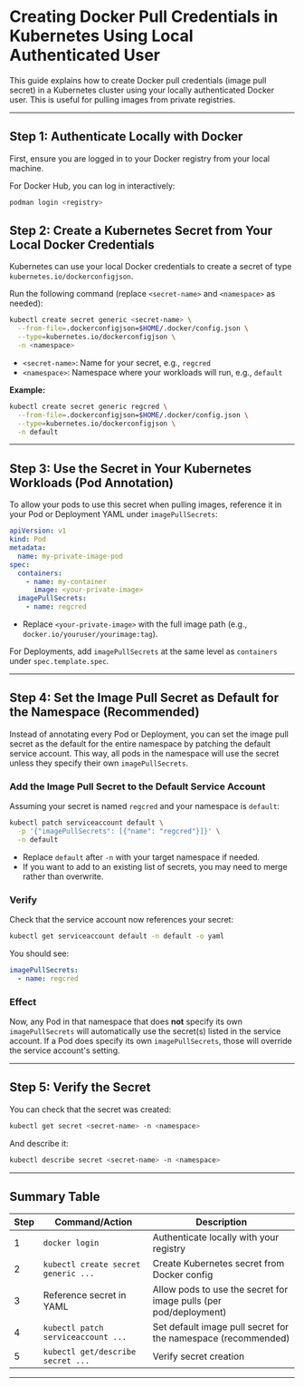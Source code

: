 # Creating Docker Pull Credentials in Kubernetes Using Local Authenticated User

This guide explains how to create Docker pull credentials (image pull secret) in a Kubernetes cluster using your locally authenticated Docker user. This is useful for pulling images from private registries.

---

## Step 1: Authenticate Locally with Docker

First, ensure you are logged in to your Docker registry from your local machine.

For Docker Hub, you can log in interactively:

```sh
podman login <registry>
```


## Step 2: Create a Kubernetes Secret from Your Local Docker Credentials

Kubernetes can use your local Docker credentials to create a secret of type `kubernetes.io/dockerconfigjson`.

Run the following command (replace `<secret-name>` and `<namespace>` as needed):

```sh
kubectl create secret generic <secret-name> \
  --from-file=.dockerconfigjson=$HOME/.docker/config.json \
  --type=kubernetes.io/dockerconfigjson \
  -n <namespace>
```

- `<secret-name>`: Name for your secret, e.g., `regcred`
- `<namespace>`: Namespace where your workloads will run, e.g., `default`

**Example:**

```sh
kubectl create secret generic regcred \
  --from-file=.dockerconfigjson=$HOME/.docker/config.json \
  --type=kubernetes.io/dockerconfigjson \
  -n default
```

---

## Step 3: Use the Secret in Your Kubernetes Workloads (Pod Annotation)

To allow your pods to use this secret when pulling images, reference it in your Pod or Deployment YAML under `imagePullSecrets`:

```yaml
apiVersion: v1
kind: Pod
metadata:
  name: my-private-image-pod
spec:
  containers:
    - name: my-container
      image: <your-private-image>
  imagePullSecrets:
    - name: regcred
```

- Replace `<your-private-image>` with the full image path (e.g., `docker.io/youruser/yourimage:tag`).

For Deployments, add `imagePullSecrets` at the same level as `containers` under `spec.template.spec`.

---

## Step 4: Set the Image Pull Secret as Default for the Namespace (Recommended)

Instead of annotating every Pod or Deployment, you can set the image pull secret as the default for the entire namespace by patching the default service account. This way, all pods in the namespace will use the secret unless they specify their own `imagePullSecrets`.

### Add the Image Pull Secret to the Default Service Account

Assuming your secret is named `regcred` and your namespace is `default`:

```sh
kubectl patch serviceaccount default \
  -p '{"imagePullSecrets": [{"name": "regcred"}]}' \
  -n default
```

- Replace `default` after `-n` with your target namespace if needed.
- If you want to add to an existing list of secrets, you may need to merge rather than overwrite.

### Verify

Check that the service account now references your secret:

```sh
kubectl get serviceaccount default -n default -o yaml
```

You should see:

```yaml
imagePullSecrets:
  - name: regcred
```

### Effect

Now, any Pod in that namespace that does **not** specify its own `imagePullSecrets` will automatically use the secret(s) listed in the service account. If a Pod does specify its own `imagePullSecrets`, those will override the service account's setting.

---

## Step 5: Verify the Secret

You can check that the secret was created:

```sh
kubectl get secret <secret-name> -n <namespace>
```

And describe it:

```sh
kubectl describe secret <secret-name> -n <namespace>
```

---

## Summary Table

| Step | Command/Action | Description |
|------|----------------|-------------|
| 1    | `docker login` | Authenticate locally with your registry |
| 2    | `kubectl create secret generic ...` | Create Kubernetes secret from Docker config |
| 3    | Reference secret in YAML | Allow pods to use the secret for image pulls (per pod/deployment) |
| 4    | `kubectl patch serviceaccount ...` | Set default image pull secret for the namespace (recommended) |
| 5    | `kubectl get/describe secret ...` | Verify secret creation |

---
